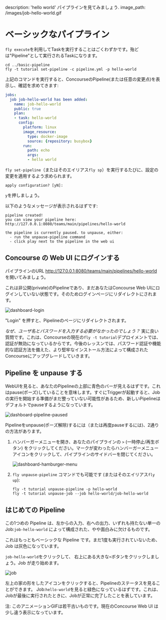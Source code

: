 description: 'hello world' パイプラインを見てみましょう.
image_path: /images/job-hello-world.gif

# ベーシックなパイプライン

`fly execute`を利用してTaskを実行することはごくわずかです。殆どは"Pipeline"として実行されるTaskになります。

```
cd ../basic-pipeline
fly -t tutorial set-pipeline -c pipeline.yml -p hello-world
```

上記のコマンドを実行すると、ConcourseのPipeline(または任意の変更点)を表示し、確認を求めてきます:

```yaml
jobs:
  job job-hello-world has been added:
    name: job-hello-world
    public: true
    plan:
    - task: hello-world
      config:
        platform: linux
        image_resource:
          type: docker-image
          source: {repository: busybox}
        run:
          path: echo
          args:
          - hello world
```

`fly set-pipeline`（またはそのエイリアス`fly sp`）を実行するたびに、設定の変更を適用するよう求められます。

```
apply configuration? [yN]:
```

`y`を押しましょう。

以下のようなメッセージが表示されるはずです:

```
pipeline created!
you can view your pipeline here: http://127.0.0.1:8080/teams/main/pipelines/hello-world

the pipeline is currently paused. to unpause, either:
  - run the unpause-pipeline command
  - click play next to the pipeline in the web ui
```

## Concourse の Web UI にログインする

パイプラインのURL http://127.0.0.1:8080/teams/main/pipelines/hello-world を開いてみましょう。

これは非公開(private)のPipelineであり、まだあなたはConcourse Web UIにログインしていない状態です。そのためログインページにリダイレクトにされます。

![dashboard-login](/images/dashboard-login.png)

"Login" を押すと、Pipelineのページにリダイレクトされます。

_なぜ、ユーザ名とパスワードを入力する必要がなかったのでしょう？_ 実に良い質問です。これは、Concourseの現在の`fly -t tutorial`デプロイメントでは、認証が無効になっているからです。今後のレッスンでは、パスワード認証や機能的な認証方法を備えた、より堅牢なインストール方法によって構成されたConcourseにアップグレードしていきます。

## Pipeline を unpause する

WebUIを見ると、あなたのPipelineの上部に青色のバーが見えるはずです。これはpause(ポーズ)していることを意味します。すぐにTriggerが起動すると、Jobの実行を開始する準備がまだ整っていない可能性があるため、新しいPipelineはデフォルトでpauseするようになっています。

![dashboard-pipeline-paused](/images/dashboard-pipeline-paused.png)

Pipelineをunpause(ポーズ解除)するには（または再度pauseするには)、2通りの方法があります。

1. ハンバーガーメニューを開き、あなたのパイプラインの `>` (一時停止/再生ボタン) をクリックしてください。マークが変わったらハンバーガーメニューアイコンをクリックして、パイプラインのサイドバーを閉じてください。

    ![dashboard-hamburger-menu](/images/dashboard-hamburger-menu.png)

2. `fly unpause-pipeline` コマンドでも可能です (またはそのエイリアス`fly up`):

    ```
    fly -t tutorial unpause-pipeline -p hello-world
    fly -t tutorial unpause-job --job hello-world/job-hello-world
    ```

## はじめての Pipeline

この1つめの Pipeline は、左からの入力、右への出力、いずれも持たない単一の Job:`job-hello-world` によって構成された、やや面白みに欠けるものです。

これはもっともベーシックな Pipeline です。まだ1度も実行されていないため、Job は灰色になっています。

`job-hello-world`をクリックして、 右上にある大きな`+`ボタンをクリックしましょう。Job が走り始めます。

![job](/images/job-hello-world.gif)

左上の家の形をしたアイコンをクリックすると、Pipelineのステータスを見ることができます。 Job:`hello-world`を見ると緑色になっているはずです。これは、Jobが最後に実行されたときに、Jobが正常に完了したことを表しています。

注: このアニメーションGIFは若干古いものです。現在のConcourse Web UI は 少し違う表示になっています。
